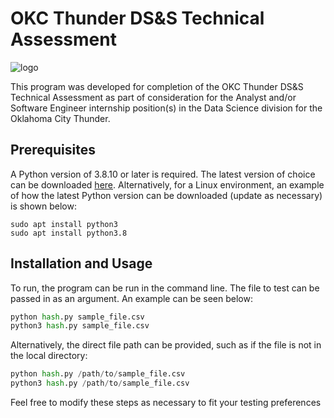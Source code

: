 # OKC Thunder DS&S Technical Assessment

![logo](https://lists.office.com/Images/e147d307-54e3-44a1-ae5f-ec4b823960b7/14a3e8eb-14f8-46e9-beba-bc46e662bf7c/T8B97MY5D8F32AJXS7I0KHAEZH/867d9290-6022-4bfe-8877-03379c1c16f0)



This program was developed for completion of the OKC Thunder DS&S Technical Assessment as part of consideration
for the Analyst and/or Software Engineer internship position(s) in the Data Science division for the Oklahoma City Thunder. 

## Prerequisites

A Python version of 3.8.10 or later is required. The latest version of choice can be downloaded [here](https://www.python.org/downloads/). Alternatively, for a Linux environment, an example of how the latest Python version can be downloaded (update as necessary) is shown below:

```install
sudo apt install python3
sudo apt install python3.8
```

## Installation and Usage

To run, the program can be run in the command line. The file to test can be passed in as an argument. An example can be seen below:

```python
python hash.py sample_file.csv
python3 hash.py sample_file.csv
```

Alternatively, the direct file path can be provided, such as if the file is not in the local directory:

```python
python hash.py /path/to/sample_file.csv
python3 hash.py /path/to/sample_file.csv
```

Feel free to modify these steps as necessary to fit your testing preferences

